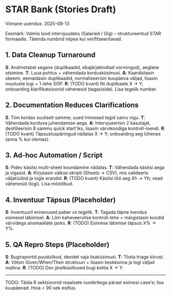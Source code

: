 # STAR Bank (Stories Draft)

Viimane uuendus: 2025-08-13

Eesmärk: Valmis lood intervjuudeks (Salaried / Gig) – struktureeritud STAR formaadis. Täienda numbrid niipea kui verifitseeritavad.

## 1. Data Cleanup Turnaround

**S**: Andmetabel segane (duplikaadid, ebajärjekindlad vormingud), aeglane otsimine.
**T**: Luua puhtus + vähendada kordusküsimusi.
**A**: Kaardistasin skeemi, eemaldasin duplikaadid, normaliseerisin kuupäeva väljad, lisasin muutuste logi + 1-lehe SOP.
**R**: (TODO kvant) Nt duplikaate X → Y; onboarding klarifikatsioonid vähenesid (tagasiside). Lisa tegelik number.

## 2. Documentation Reduces Clarifications

**S**: Tiim kordas suuliselt samme; uued inimesed tegid samu vigu.
**T**: Vähendada korduva juhendamise aega.
**A**: Intervjueerisin 2 kasutajat, destilleerisin 8 sammu quick start'iks, lisasin värvikoodiga kontroll-loendi.
**R**: (TODO kvant) Täpsustuspäringud nädalas X → Y; onboarding aeg lühenes (anna % kui olemas).

## 3. Ad-hoc Automation / Script

**S**: Pidev käsitsi multi-sheet koondamine nädalas.
**T**: Vähendada käsitsi aega ja vigasid.
**A**: Kirjutasin väikse skripti (Sheets → CSV), mis valideeris väljatüübid ja logis erandid.
**R**: (TODO kvant) Käsitsi töö aeg Xh → Yh; vead vähenesid (logi). Lisa mõõdikud.

## 4. Inventuur Täpsus (Placeholder)

**S**: Inventuuril erinevused paber vs tegelik.
**T**: Tagada täpne loendus esimesel läbimisel.
**A**: Lõin kaheveerulise kontroll-lehe + märgistasin koodid värvidega anomaaliate jaoks.
**R**: (TODO) Esimese läbimise täpsus X% → Y%.

## 5. QA Repro Steps (Placeholder)

**S**: Bugiraportid puudulikud, devidel vaja lisaküsimusi.
**T**: Tõsta triage kiirust.
**A**: Võtsin Given/When/Then struktuuri + lisasin keskkonna ja logi väljad mallina.
**R**: (TODO) Dev järelküsitlused bugi kohta X → Y.

---

TODO: Täida R sektsioonid reaalsete numbritega pärast esimesi case'e; lisa kuupäevad. Hoia < 90 sek esitlus.
